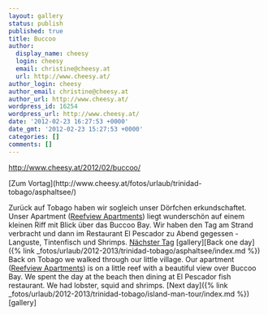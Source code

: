 ```yaml
---
layout: gallery
status: publish
published: true
title: Buccoo
author:
  display_name: cheesy
  login: cheesy
  email: christine@cheesy.at
  url: http://www.cheesy.at/
author_login: cheesy
author_email: christine@cheesy.at
author_url: http://www.cheesy.at/
wordpress_id: 16254
wordpress_url: http://www.cheesy.at/
date: '2012-02-23 16:27:53 +0000'
date_gmt: '2012-02-23 15:27:53 +0000'
categories: []
comments: []
---
```

http://www.cheesy.at/2012/02/buccoo/
<!--:de-->[Zum Vortag](http://www.cheesy.at/fotos/urlaub/trinidad-tobago/asphaltsee/)
Zurück auf Tobago haben wir sogleich unser Dörfchen erkundschaftet. Unser Apartment ([Reefview Apartments](http://www.reefviewapts.com/)) liegt wunderschön auf einem kleinen Riff mit Blick über das Buccoo Bay.
Wir haben den Tag am Strand verbracht und dann im Restaurant El Pescador zu Abend gegessen - Languste, Tintenfisch und Shrimps.
[Nächster Tag](http://www.cheesy.at/fotos/urlaub/trinidad-tobago/island-man-tour/)
[gallery]<!--:--><!--:en-->[Back one day]({% link _fotos/urlaub/2012-2013/trinidad-tobago/asphaltsee/index.md %})
Back on Tobago we walked through our little village. Our apartment ([Reefview Apartments](http://www.reefviewapts.com/)) is on a little reef with a beautiful view over Buccoo Bay.
We spent the day at the beach then dining at El Pescador fish restaurant. We had lobster, squid and shrimps.
[Next day]({% link _fotos/urlaub/2012-2013/trinidad-tobago/island-man-tour/index.md %})
[gallery]<!--:-->
